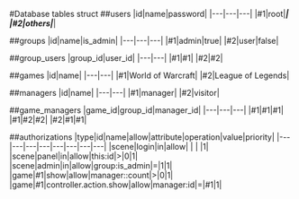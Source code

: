 #Database tables struct
##users
|id|name|password| 
|---|---|---|
|#1|root|***|
|#2|others|***|

##groups
|id|name|is_admin|
|---|---|---|
|#1|admin|true|
|#2|user|false|

##group_users
|group_id|user_id| 
|---|---|
|#1|#1|
|#2|#2|

##games
|id|name| 
|---|---|
|#1|World of Warcraft|
|#2|League of Legends|

##managers
|id|name| 
|---|---|
|#1|manager|
|#2|visitor|

##game_managers
|game_id|group_id|manager_id| 
|---|---|---|
|#1|#1|#1|
|#1|#2|#2|
|#2|#1|#1|

##authorizations
|type|id|name|allow|attribute|operation|value|priority|
|---|---|---|---|---|---|---|---|
|scene|login|in|allow| | | |1|
|scene|panel|in|allow|this:id|\>|0|1|
|scene|admin|in|allow|group:is_admin|=|1|1|
|game|#1|show|allow|manager::count|>|0|1|
|game|#1|controller.action.show|allow|manager:id|=|#1|1|



